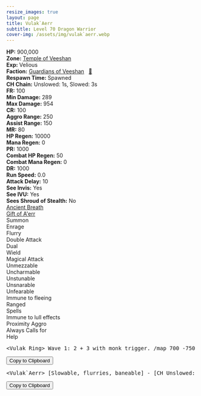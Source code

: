 ```yaml
---
resize_images: true
layout: page
title: Vulak`Aerr
subtitle: Level 70 Dragon Warrior
cover-img: /assets/img/vulak`aerr.webp
---
```


<div class="info-section">
<div class="info-item"><strong>HP:</strong> 900,000</div>
<div class="info-item"><strong>Zone:</strong> <a href="https://www.pqdi.cc/zone/124" target="_blank">Temple of Veeshan</a></div>
<div class="info-item"><strong>Exp:</strong> Velious</div>
<div class="info-item"><strong>Faction:</strong> <a href="https://www.pqdi.cc/faction/467" target="_blank">Guardians of Veeshan</a>&nbsp;&nbsp;&nbsp;<a href="https://www.pqdi.cc/npc/124128" target="_blank" title="View NPC on PQDI">🔗</a></div>
</div>

<div class="info-lockout">
<div class="info-lockoutitem"><strong>Respawn Time:</strong> Spawned</div>
<div class="info-lockoutitem"><strong>CH Chain:</strong> Unslowed: 1s, Slowed: 3s</div>
</div>

<div class="stats-grid">
<div class="stats-row">
<div class="stats-cell"><strong>FR:</strong> 100</div>
<div class="stats-cell"><strong>Min Damage:</strong> 289</div>
<div class="stats-cell"><strong>Max Damage:</strong> 954</div>
</div>
<div class="stats-row">
<div class="stats-cell"><strong>CR:</strong> 100</div>
<div class="stats-cell"><strong>Aggro Range:</strong> 250</div>
<div class="stats-cell"><strong>Assist Range:</strong> 150</div>
</div>
<div class="stats-row">
<div class="stats-cell"><strong>MR:</strong> 80</div>
<div class="stats-cell"><strong>HP Regen:</strong> 10000</div>
<div class="stats-cell"><strong>Mana Regen:</strong> 0</div>
</div>
<div class="stats-row">
<div class="stats-cell"><strong>PR:</strong> 1000</div>
<div class="stats-cell"><strong>Combat HP Regen:</strong> 50</div>
<div class="stats-cell"><strong>Combat Mana Regen:</strong> 0</div>
</div>
<div class="stats-row">
<div class="stats-cell"><strong>DR:</strong> 1000</div>
<div class="stats-cell"><strong>Run Speed:</strong> 0.0</div>
<div class="stats-cell"><strong>Attack Delay:</strong> 10</div>
</div>
<div class="stats-row">
<div class="stats-cell"><strong>See Invis:</strong> Yes</div>
<div class="stats-cell"><strong>See IVU:</strong> Yes</div>
<div class="stats-cell"><strong>Sees Shroud of Stealth:</strong> No</div>
</div>
</div>

<div class="spell-grid">
<div class="spell-cell"><a href="https://www.pqdi.cc/spell/1486" target="_blank">Ancient Breath</a></div>
<div class="spell-cell"><a href="https://www.pqdi.cc/spell/2106" target="_blank">Gift of A'err</a></div>
</div>

<div class="ability-grid">
<div class="ability-cell">Summon</div>
<div class="ability-cell">Enrage</div>
<div class="ability-cell">Flurry</div>
<div class="ability-cell">Double Attack</div>
<div class="ability-cell">Dual</div>
<div class="ability-cell">Wield</div>
<div class="ability-cell">Magical Attack</div>
<div class="ability-cell">Unmezzable</div>
<div class="ability-cell">Uncharmable</div>
<div class="ability-cell">Unstunable</div>
<div class="ability-cell">Unsnarable</div>
<div class="ability-cell">Unfearable</div>
<div class="ability-cell">Immune to fleeing</div>
<div class="ability-cell">Ranged</div>
<div class="ability-cell">Spells</div>
<div class="ability-cell">Immune to lull effects</div>
<div class="ability-cell">Proximity Aggro</div>
<div class="ability-cell">Always Calls for</div>
<div class="ability-cell">Help</div>
</div>

<div class="copy-text-container"><pre class="copy-text-content" id="copy-box">&lt;Vulak Ring&gt; Wave 1: 2 + 3 with monk trigger. /map 700 -750 for trigger point. Wave 2: HP+MANA AT START. Flurry + 5hatch. Kiting flurry. Wave 3: MANA AT START. Miniboss. Wave 4: Splitters. Wave 5: Miniboss. DONT DIE. Wave 6: HP AT START. 1 splitter (WARDEN), possible 1 flurry, up to 4 other mobs. Wave 7: Miniboss. DONT DIE! Wave 8: Herald of Vulak. Wave 9: Vulak.</pre><button class="copy-button" onclick="copyText('copy-box')">Copy to Clipboard</button></div>

<div class="copy-text-container"><pre class="copy-text-content" id="copy-box">&lt;Vulak`Aerr&gt; [Slowable, flurries, baneable] - [CH Unslowed: 1s, Slowed: 3s] // Ancient Breath (PBAOE, 350 rng, DR, -150 check, 60s CD): 250 dmg + 20 HP/tick DoT (lasts a very long time) + 40% slow // Gift of Aerr (PBAOE, 350 rng, unresistable, 15s CD): 50 dmg lifetap | **Melee hide from Ancient Breath**</pre><button class="copy-button" onclick="copyText('copy-box')">Copy to Clipboard</button></div>


